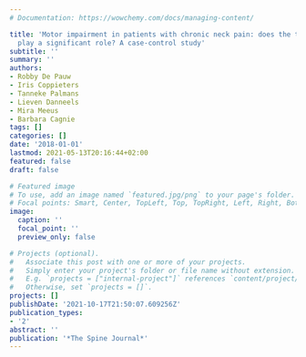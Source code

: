 ```yaml
---
# Documentation: https://wowchemy.com/docs/managing-content/

title: 'Motor impairment in patients with chronic neck pain: does the traumatic event
  play a significant role? A case-control study'
subtitle: ''
summary: ''
authors:
- Robby De Pauw
- Iris Coppieters
- Tanneke Palmans
- Lieven Danneels
- Mira Meeus
- Barbara Cagnie
tags: []
categories: []
date: '2018-01-01'
lastmod: 2021-05-13T20:16:44+02:00
featured: false
draft: false

# Featured image
# To use, add an image named `featured.jpg/png` to your page's folder.
# Focal points: Smart, Center, TopLeft, Top, TopRight, Left, Right, BottomLeft, Bottom, BottomRight.
image:
  caption: ''
  focal_point: ''
  preview_only: false

# Projects (optional).
#   Associate this post with one or more of your projects.
#   Simply enter your project's folder or file name without extension.
#   E.g. `projects = ["internal-project"]` references `content/project/deep-learning/index.md`.
#   Otherwise, set `projects = []`.
projects: []
publishDate: '2021-10-17T21:50:07.609256Z'
publication_types:
- '2'
abstract: ''
publication: '*The Spine Journal*'
---
```

